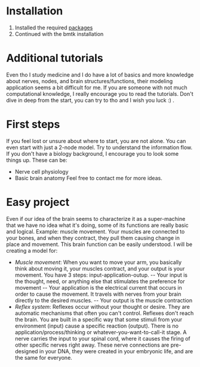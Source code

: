 # Installation
1) Installed the required [packages](https://alleninstitute.github.io/bmtk/installation.html)
2) Continued with the bmtk installation

# Additional tutorials
Even tho I study medicine and I do have a lot of basics and more knowledge about nerves, nodes, and brain structures/functions, their modeling application seems a bit difficult for me. If you are someone with not much computational knowledge, I really encourage you to read the tutorials. Don't dive in deep from the start, you can try to tho and I wish you luck :) . 

# First steps
If you feel lost or unsure about where to start, you are not alone. You can even start with just a 2-node model. Try to understand the information flow. If you don't have a biology background, I encourage you to look some things up. These can be:
- Nerve cell physiology
- Basic brain anatomy
Feel free to contact me for more ideas.

# Easy project
Even if our idea of the brain seems to characterize it as a super-machine that we have no idea what it's doing, some of its functions are really basic and logical. Example: muscle movement. Your muscles are connected to your bones, and when they contract, they pull them causing change in place and movement. This brain function can be easily understood. I will be creating a model for:
- *Muscle movement*:
When you want to move your arm, you basically think about moving it, your muscles contract, and your output is your movement. You have 3 steps: input-application-outup.
-- Your input is the thought, need, or anything else that stimulates the preference for movement
-- Your application is the electrical current that occurs in order to cause the movement. It travels with nerves from your brain directly to the desired muscles.
-- Your output is the muscle contraction
- *Reflex system*:
Reflexes occur without your thought or desire. They are automatic mechanisms that often you can't control. Reflexes don't reach the brain. You are built in a specific way that some stimuli from your environment (input) cause a specific reaction (output). There is no application/process/thinking or whatever-you-want-to-call-it stage. A nerve carries the input to your spinal cord, where it causes the firing of other specific nerves right away. These nerve connections are pre-designed in your DNA, they were created in your embryonic life, and are the same for everyone.

